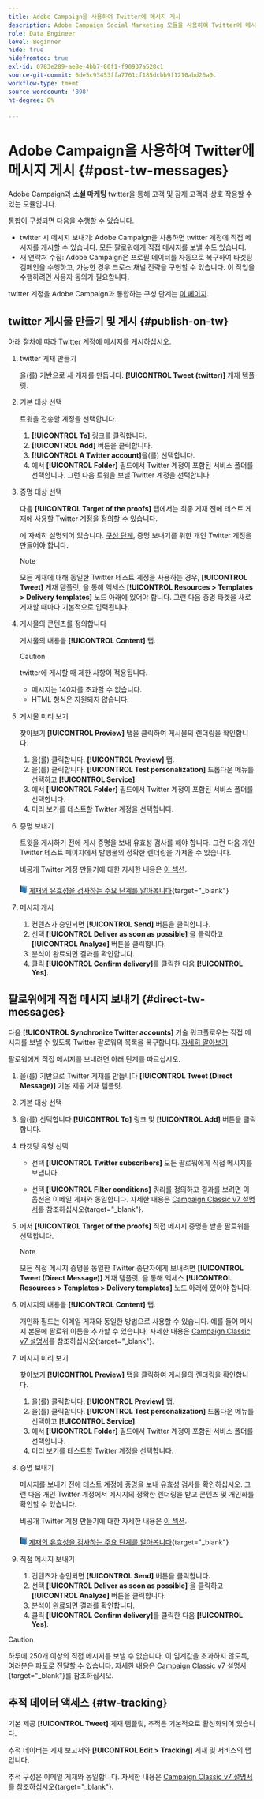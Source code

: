 ```yaml
---
title: Adobe Campaign을 사용하여 Twitter에 메시지 게시
description: Adobe Campaign Social Marketing 모듈을 사용하여 Twitter에 메시지를 게시하고 연락처 데이터를 수집하는 방법을 알아봅니다
role: Data Engineer
level: Beginner
hide: true
hidefromtoc: true
exl-id: 0783e289-ae8e-4bb7-80f1-f90937a528c1
source-git-commit: 6de5c93453ffa7761cf185dcbb9f1210abd26a0c
workflow-type: tm+mt
source-wordcount: '898'
ht-degree: 8%

---
```



# Adobe Campaign을 사용하여 Twitter에 메시지 게시 {#post-tw-messages}

Adobe Campaign과 **소셜 마케팅** twitter을 통해 고객 및 잠재 고객과 상호 작용할 수 있는 모듈입니다.

통합이 구성되면 다음을 수행할 수 있습니다.

* twitter 시 메시지 보내기: Adobe Campaign을 사용하면 twitter 계정에 직접 메시지를 게시할 수 있습니다. 모든 팔로워에게 직접 메시지를 보낼 수도 있습니다.
* 새 연락처 수집: Adobe Campaign은 프로필 데이터를 자동으로 복구하여 타겟팅 캠페인을 수행하고, 가능한 경우 크로스 채널 전략을 구현할 수 있습니다. 이 작업을 수행하려면 사용자 동의가 필요합니다.

twitter 계정을 Adobe Campaign과 통합하는 구성 단계는 [이 페이지](../connect/ac-tw.md).

## twitter 게시물 만들기 및 게시 {#publish-on-tw}

아래 절차에 따라 Twitter 계정에 메시지를 게시하십시오.

1. twitter 게재 만들기

   을(를) 기반으로 새 게재를 만듭니다. **[!UICONTROL Tweet (twitter)]** 게재 템플릿.

1. 기본 대상 선택

   트윗을 전송할 계정을 선택합니다.

   1. **[!UICONTROL To]** 링크를 클릭합니다.
   1. **[!UICONTROL Add]** 버튼을 클릭합니다.
   1. **[!UICONTROL A Twitter account]**&#x200B;을(를) 선택합니다.
   1. 에서 **[!UICONTROL Folder]** 필드에서 Twitter 계정이 포함된 서비스 폴더를 선택합니다. 그런 다음 트윗을 보낼 Twitter 계정을 선택합니다.

1. 증명 대상 선택

   다음 **[!UICONTROL Target of the proofs]** 탭에서는 최종 게재 전에 테스트 게재에 사용할 Twitter 계정을 정의할 수 있습니다.

   에 자세히 설명되어 있습니다. [구성 단계](../connect/ac-tw.md#tw-test-account), 증명 보내기를 위한 개인 Twitter 계정을 만들어야 합니다.

   >[!NOTE]
   >
   >모든 게재에 대해 동일한 Twitter 테스트 계정을 사용하는 경우, **[!UICONTROL Tweet]** 게재 템플릿, 을 통해 액세스 **[!UICONTROL Resources > Templates > Delivery templates]** 노드 아래에 있어야 합니다. 그런 다음 증명 타겟을 새로 게재할 때마다 기본적으로 입력됩니다.

1. 게시물의 콘텐츠를 정의합니다

   게시물의 내용을 **[!UICONTROL Content]** 탭.

   >[!CAUTION]
   >
   >twitter에 게시할 때 제한 사항이 적용됩니다.
   >
   >* 메시지는 140자를 초과할 수 없습니다.
   >* HTML 형식은 지원되지 않습니다.


1. 게시물 미리 보기

   찾아보기 **[!UICONTROL Preview]** 탭을 클릭하여 게시물의 렌더링을 확인합니다.

   1. 을(를) 클릭합니다. **[!UICONTROL Preview]** 탭.
   1. 을(를) 클릭합니다. **[!UICONTROL Test personalization]** 드롭다운 메뉴를 선택하고 **[!UICONTROL Service]**.
   1. 에서 **[!UICONTROL Folder]** 필드에서 Twitter 계정이 포함된 서비스 폴더를 선택합니다.
   1. 미리 보기를 테스트할 Twitter 계정을 선택합니다.

1. 증명 보내기

   트윗을 게시하기 전에 게시 증명을 보내 유효성 검사를 해야 합니다. 그런 다음 개인 Twitter 테스트 페이지에서 발행물의 정확한 렌더링을 가져올 수 있습니다.

   비공개 Twitter 계정 만들기에 대한 자세한 내용은 [이 섹션](../connect/ac-tw.md#tw-test-account).

   ![](../assets/do-not-localize/book.png) [게재의 유효성을 검사하는 주요 단계를 알아봅니다](https://experienceleague.adobe.com/docs/campaign-classic/using/sending-messages/key-steps-when-creating-a-delivery/steps-validating-the-delivery.html?lang=ko){target=&quot;_blank&quot;}

1. 메시지 게시

   1. 컨텐츠가 승인되면 **[!UICONTROL Send]** 버튼을 클릭합니다.
   1. 선택 **[!UICONTROL Deliver as soon as possible]** 을 클릭하고 **[!UICONTROL Analyze]** 버튼을 클릭합니다.
   1. 분석이 완료되면 결과를 확인합니다.
   1. 클릭 **[!UICONTROL Confirm delivery]**&#x200B;를 클릭한 다음 **[!UICONTROL Yes]**.


## 팔로워에게 직접 메시지 보내기 {#direct-tw-messages}

다음 **[!UICONTROL Synchronize Twitter accounts]** 기술 워크플로우는 직접 메시지를 보낼 수 있도록 Twitter 팔로워의 목록을 복구합니다. [자세히 알아보기](../connect/ac-tw.md#synchro-tw-accounts)

팔로워에게 직접 메시지를 보내려면 아래 단계를 따르십시오.

1. 을(를) 기반으로 Twitter 게재를 만듭니다 **[!UICONTROL Tweet (Direct Message)]** 기본 제공 게재 템플릿.

1. 기본 대상 선택

1. 을(를) 선택합니다 **[!UICONTROL To]** 링크 및 **[!UICONTROL Add]** 버튼을 클릭합니다.

1. 타겟팅 유형 선택

   * 선택 **[!UICONTROL Twitter subscribers]** 모든 팔로워에게 직접 메시지를 보냅니다.

   * 선택 **[!UICONTROL Filter conditions]** 쿼리를 정의하고 결과를 보려면 이 옵션은 이메일 게재와 동일합니다. 자세한 내용은 [Campaign Classic v7 설명서](https://experienceleague.adobe.com/docs/campaign-classic/using/getting-started/creating-queries/defining-filter-conditions.html)를 참조하십시오{target=&quot;_blank&quot;}.

1. 에서 **[!UICONTROL Target of the proofs]** 직접 메시지 증명을 받을 팔로워를 선택합니다.

   >[!NOTE]
   >
   >모든 직접 메시지 증명을 동일한 Twitter 종단자에게 보내려면 **[!UICONTROL Tweet (Direct Message)]** 게재 템플릿, 을 통해 액세스 **[!UICONTROL Resources > Templates > Delivery templates]** 노드 아래에 있어야 합니다.

1. 메시지의 내용을 **[!UICONTROL Content]** 탭.

   개인화 필드는 이메일 게재와 동일한 방법으로 사용할 수 있습니다. 예를 들어 메시지 본문에 팔로워 이름을 추가할 수 있습니다. 자세한 내용은 [Campaign Classic v7 설명서](https://experienceleague.adobe.com/docs/campaign-classic/using/sending-messages/personalizing-deliveries/about-personalization.html)를 참조하십시오{target=&quot;_blank&quot;}.

1. 메시지 미리 보기

   찾아보기 **[!UICONTROL Preview]** 탭을 클릭하여 게시물의 렌더링을 확인합니다.

   1. 을(를) 클릭합니다. **[!UICONTROL Preview]** 탭.
   1. 을(를) 클릭합니다. **[!UICONTROL Test personalization]** 드롭다운 메뉴를 선택하고 **[!UICONTROL Service]**.
   1. 에서 **[!UICONTROL Folder]** 필드에서 Twitter 계정이 포함된 서비스 폴더를 선택합니다.
   1. 미리 보기를 테스트할 Twitter 계정을 선택합니다.

1. 증명 보내기

   메시지를 보내기 전에 테스트 계정에 증명을 보내 유효성 검사를 확인하십시오. 그런 다음 개인 Twitter 계정에서 메시지의 정확한 렌더링을 받고 콘텐츠 및 개인화를 확인할 수 있습니다.

   비공개 Twitter 계정 만들기에 대한 자세한 내용은 [이 섹션](../connect/ac-tw.md#tw-test-account).

   ![](../assets/do-not-localize/book.png) [게재의 유효성을 검사하는 주요 단계를 알아봅니다](https://experienceleague.adobe.com/docs/campaign-classic/using/sending-messages/key-steps-when-creating-a-delivery/steps-validating-the-delivery.html){target=&quot;_blank&quot;}

1. 직접 메시지 보내기

   1. 컨텐츠가 승인되면 **[!UICONTROL Send]** 버튼을 클릭합니다.
   1. 선택 **[!UICONTROL Deliver as soon as possible]** 을 클릭하고 **[!UICONTROL Analyze]** 버튼을 클릭합니다.
   1. 분석이 완료되면 결과를 확인합니다.
   1. 클릭 **[!UICONTROL Confirm delivery]**&#x200B;를 클릭한 다음 **[!UICONTROL Yes]**.

>[!CAUTION]
>
>하루에 250개 이상의 직접 메시지를 보낼 수 없습니다. 이 임계값을 초과하지 않도록, 여러분은 파도로 전달할 수 있습니다. 자세한 내용은 [Campaign Classic v7 설명서](https://experienceleague.adobe.com/docs/campaign-classic/using/sending-messages/key-steps-when-creating-a-delivery/steps-sending-the-delivery.html?lang=en#sending-using-multiple-waves){target=&quot;_blank&quot;}를 참조하십시오.


## 추적 데이터 액세스 {#tw-tracking}

기본 제공 **[!UICONTROL Tweet]** 게재 템플릿, 추적은 기본적으로 활성화되어 있습니다.

추적 데이터는 게재 보고서와 **[!UICONTROL Edit > Tracking]** 게재 및 서비스의 탭입니다.

추적 구성은 이메일 게재와 동일합니다. 자세한 내용은 [Campaign Classic v7 설명서](https://experienceleague.adobe.com/docs/campaign-classic/using/sending-messages/monitoring-deliveries/about-delivery-monitoring.html?lang=ko)를 참조하십시오{target=&quot;_blank&quot;}.

